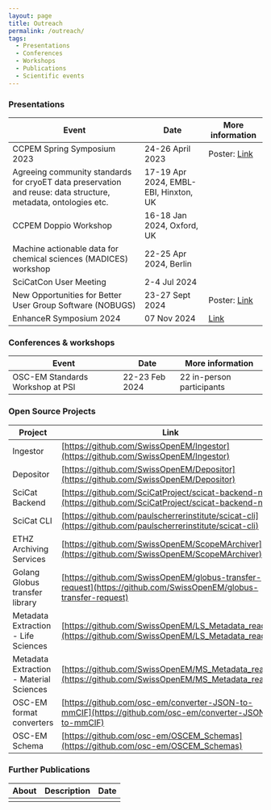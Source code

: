 ```yaml
---
layout: page
title: Outreach
permalink: /outreach/
tags: 
  - Presentations
  - Conferences
  - Workshops
  - Publications
  - Scientific events
---
```


### Presentations ###

| Event | Date | More information |
|---------|------|---------|
| CCPEM Spring Symposium 2023  | 24-26 April 2023 | Poster: [Link](https://zenodo.org/doi/10.5281/zenodo.7845285) |
| Agreeing community standards for cryoET data preservation and reuse: data structure, metadata, ontologies etc. | 17-19 Apr 2024, EMBL-EBI, Hinxton, UK |
| CCPEM Doppio Workshop | 16-18 Jan 2024, Oxford, UK ||
| Machine actionable data for chemical sciences (MADICES) workshop | 22-25 Apr 2024, Berlin |
| SciCatCon User Meeting | 2-4 Jul 2024 | 
| New Opportunities for Better User Group Software (NOBUGS) | 23-27 Sept 2024 | Poster: [Link](https://zenodo.org/records/13798727) |
| EnhanceR Symposium 2024 | 07 Nov 2024 | [Link](https://symposium.enhancer.ch/) |

### Conferences & workshops ###

| Event | Date | More information |
|---------|------|---------|
| OSC-EM Standards Workshop at PSI | 22-23 Feb 2024 | 22 in-person participants

### Open Source Projects ###

<html>
  <div id="opensourceprojects"></div>
</html>

| Project | Link |
|---------|------|
| Ingestor | [https://github.com/SwissOpenEM/Ingestor](https://github.com/SwissOpenEM/Ingestor) |
| Depositor | [https://github.com/SwissOpenEM/Depositor](https://github.com/SwissOpenEM/Depositor) |
| SciCat Backend | [https://github.com/SciCatProject/scicat-backend-next](https://github.com/SciCatProject/scicat-backend-next) |
| SciCat CLI | [https://github.com/paulscherrerinstitute/scicat-cli](https://github.com/paulscherrerinstitute/scicat-cli) |
| ETHZ Archiving Services | [https://github.com/SwissOpenEM/ScopeMArchiver](https://github.com/SwissOpenEM/ScopeMArchiver) |
| Golang Globus transfer library | [https://github.com/SwissOpenEM/globus-transfer-request](https://github.com/SwissOpenEM/globus-transfer-request) |
| Metadata Extraction - Life Sciences | [https://github.com/SwissOpenEM/LS_Metadata_reader](https://github.com/SwissOpenEM/LS_Metadata_reader) |
| Metadata Extraction - Material Sciences | [https://github.com/SwissOpenEM/MS_Metadata_reader](https://github.com/SwissOpenEM/MS_Metadata_reader) |
| OSC-EM format converters | [https://github.com/osc-em/converter-JSON-to-mmCIF](https://github.com/osc-em/converter-JSON-to-mmCIF) |
| OSC-EM Schema | [https://github.com/osc-em/OSCEM_Schemas](https://github.com/osc-em/OSCEM_Schemas) |

### Further Publications ###

| About | Description | Date |
|---------|------|---------|
|||